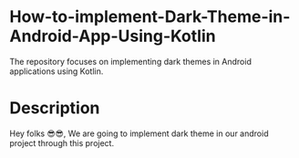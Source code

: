 # How-to-implement-Dark-Theme-in-Android-App-Using-Kotlin
The repository focuses on implementing dark themes in Android applications using Kotlin.

# Description
Hey folks 😎😎, We are going to implement dark theme in our android project through this project.

